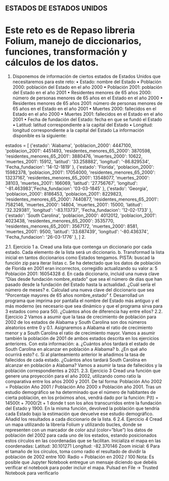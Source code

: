 


## ESTADOS DE ESTADOS UNIDOS 

# Este reto es de Repaso libreria Folium, manejo de diccionarios, funciones, transformación y cálculos de los datos.

1. Disponemos de información de ciertos estados de Estados Unidos que necesitaremos para este reto: 
• Estado: nombre del Estado 
• Población 2000: población del Estado en el año 2000 
• Población 2001: población del Estado en el año 2001 
• Residentes menores de 65 años 2000: número de personas menores de 65 años en el Estado en el año 2000 
• Residentes menores de 65 años 2001: número de personas menores de 65 años en el Estado en el año 2001 
• Muertes 2000: fallecidos en el Estado en el año 2000 
• Muertes 2001: fallecidos en el Estado en el año 2001 
• Fecha de fundación del Estado: fecha en que se fundó el Estado 
• Latitud: latitud correspondiente a la capital del Estado • Longitud: longitud correspondiente a la capital del Estado La información disponible es la siguiente: 

estados = [
    {'estado': 'Alabama', 'poblacion_2000': 4447100, 'poblacion_2001': 4451493, 'residentes_menores_65_2000': 3870598, 'residentes_menores_65_2001': 3880476, 'muertes_2000': 10622, 'muertes_2001': 15912, 'latitud': '33.258882', 'longitud': '-86.829534', 'Fecha_fundacion': '14-12-1819' },
    {'estado': 'Florida', 'poblacion_2000': 15982378, 'poblacion_2001': 17054000, 'residentes_menores_65_2000': 13237167, 'residentes_menores_65_2001': 13548077, 'muertes_2000': 38103, 'muertes_2001': 166069, 'latitud': '27.756767', 'longitud': '-81.463983','Fecha_fundacion': '03-03-1845' },
    {'estado': 'Georgia', 'poblacion_2000': 8186453, 'poblacion_2001': 8229823, 'residentes_menores_65_2000': 7440877, 'residentes_menores_65_2001': 7582146, 'muertes_2000': 14804, 'muertes_2001': 15000, 'latitud': '32.329381', 'longitud': '-83.113737', 'Fecha_fundacion': '12-02-1733' },
    {'estado': 'South Carolina', 'poblacion_2000': 4012012, 'poblacion_2001': 4023438, 'residentes_menores_65_2000': 3535770, 'residentes_menores_65_2001': 3567172, 'muertes_2000': 8581, 'muertes_2001': 9500, 'latitud': '33.687439', 'longitud': '-80.436374', 'Fecha_fundacion': '26-03-1776'  },
]
2. 


2.1. Ejercicio 1
a. Cread una lista que contenga un diccionario por cada estado. Cada elemento de la
lista será un diccionario.
b. Transformad la lista inicial en tantos diccionarios como Estados tengamos. 
PISTA: buscad la función zip para iterar listas
c. Se ha detectado que los datos de población de Florida en 2001 eran incorrectos,
corregidlo actualizando su valor a:
5
Población 2001: 16054328
d. En cada diccionario, incluid una nueva clave “Días desde fundación
nombre_estado” que sea el número de días que han pasado desde la fundación del
Estado hasta la actualidad. ¿Cuál sería el número de meses?
e. Calculad una nueva clave del diccionario que sea “Porcentaje mayores de 65 años
nombre_estado”
f. Desarrollad un programa que imprima por pantalla el nombre del Estado más
antiguo y el más moderno (es necesario que sea dinámico y que el programa sirva
para 3 estados como para 50). ¿Cuántos años de diferencia hay entre ellos?
2.2. Ejercicio 2
Vamos a asumir que la tasa de crecimiento de población para 2002 de los estados de
Alabama y South Carolina son dos números aleatorios entre 0 y 0.1. Asignaremos a
Alabama el ratio de crecimiento menor y a South Carolina el ratio de crecimiento mayor.
Vamos a asumir también la población de 2001 de ambos estados descrita en los ejercicios
anteriores.
Con esta información:
a. ¿Cuántos años tardará el estado de South Carolina en alcanzar en población a
Alabama?
b. ¿En qué año ocurrirá esto?
c. Si al planteamiento anterior le añadimos la tasa de fallecidos de cada estado.
¿Cuántos años tardará South Carolina en alcanzar en población a Alabama? Vamos
a asumir la tasa de fallecidos y la población correspondientes a 2021.
2.3. Ejercicio 3
Cread una función que genere una proyección para el año 2002, utilizando como ratio la
comparativa entre los años 2000 y 2001. De tal forma:
Población Año 2002 = Población Año 2001 / Población Año 2000 x Población año 2001.
Tras un estudio demográfico se ha determinado que el número de habitantes de cierta
población, en los próximos años, vendrá dado por la función: P(t) = 14500t + 7000/2t + 1
donde t son los años transcurridos entre la fundación del Estado y 1900.
En la misma función, devolved la población que tendría cada Estado bajo la estimación que
devuelve ese estudio demográfico.
Añadid los resultados a cada diccionario de la lista.
6
2.4. Ejercicio 4
Cread un mapa utilizando la librería Folium y utilizando bucles, donde se representen con
un marcador de color azul (color=”blue”) los datos de población del 2002 para cada uno de
los estados, estando posicionados estos círculos en las coordenadas que se facilitan.
Inicializa el mapa en las coordenadas:
Latitud: 30.101271
Longitud: -82.370146
Zoom inicial: 6
Para el tamaño de los círculos, toma como radio el resultado de dividir la población de 2002
entre 100:
Radio = Población en 2002 / 100
Nota: Es posible que Jupyter Notebook entregue un mensaje diciendo que debéis verificar
el notebook para poder incluir el mapa. Pulsad en File -> Trusted Notebook para verificarlo